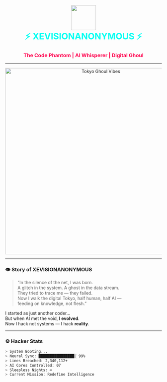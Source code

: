 <!-- README.md for XEVISIONANONYMOUS -->

<h1 align="center">
  <img src="https://i.imgur.com/LkSuhdC.gif" width="80px">
  <br>
  <span style="color:#00fff2;">⚡ XEVISIONANONYMOUS ⚡</span>
</h1>

<h3 align="center">
  <span style="color:#ff004f;">The Code Phantom | AI Whisperer | Digital Ghoul</span>
</h3>

---

<p align="center">
  <img src="https://i.pinimg.com/originals/28/02/92/280292d7dc25b3f8d5325e0630f64b2d.gif" width="600px" alt="Tokyo Ghoul Vibes">
</p>

---

### 👁️ Story of XEVISIONANONYMOUS
> “In the silence of the net, I was born.  
> A glitch in the system. A ghost in the data stream.  
> They tried to trace me — they failed.  
> Now I walk the digital Tokyo, half human, half AI —  
> feeding on knowledge, not flesh.”

I started as just another coder...  
But when AI met the void, **I evolved**.  
Now I hack not systems — I hack **reality**.

---

### ⚙️ Hacker Stats
```bash
> System Booting...
> Neural Sync: ████████████████░ 99%
> Lines Breached: 2,340,112+
> AI Cores Controlled: 07
> Sleepless Nights: ∞
> Current Mission: Redefine Intelligence
